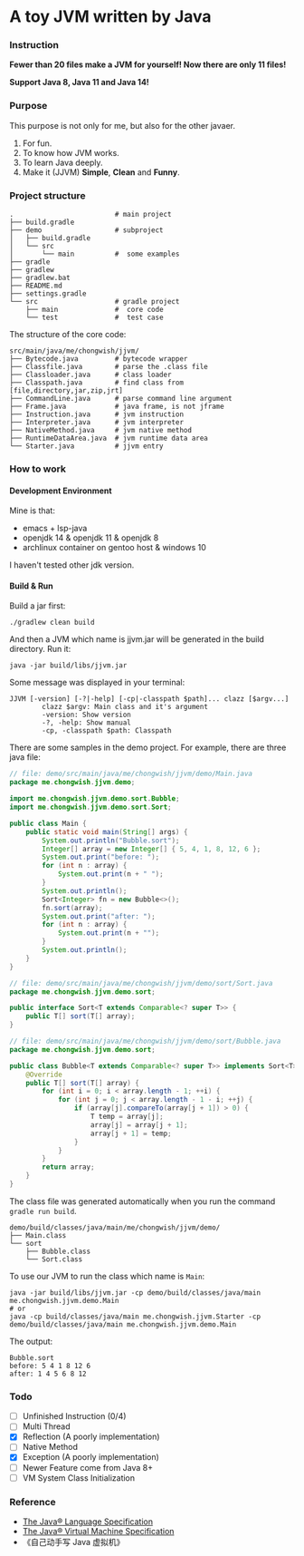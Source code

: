 # A toy JVM written by Java

### Instruction

**Fewer than 20 files make a JVM for yourself! Now there are only 11 files!**

**Support Java 8, Java 11 and Java 14!**

### Purpose

This purpose is not only for me, but also for the other javaer.

1. For fun.
2. To know how JVM works.
3. To learn Java deeply.
4. Make it (JJVM) **Simple**, **Clean** and **Funny**.

### Project structure

```
.                         # main project
├── build.gradle
├── demo                  # subproject
│   ├── build.gradle
│   └── src
│       └── main          #  some examples
├── gradle
├── gradlew
├── gradlew.bat
├── README.md
├── settings.gradle
└── src                   # gradle project
    ├── main              #  core code
    └── test              #  test case
```

The structure of the core code:

```
src/main/java/me/chongwish/jjvm/
├── Bytecode.java         # bytecode wrapper
├── Classfile.java        # parse the .class file
├── Classloader.java      # class loader
├── Classpath.java        # find class from [file,directory,jar,zip,jrt]
├── CommandLine.java      # parse command line argument
├── Frame.java            # java frame, is not jframe
├── Instruction.java      # jvm instruction
├── Interpreter.java      # jvm interpreter
├── NativeMethod.java     # jvm native method
├── RuntimeDataArea.java  # jvm runtime data area
└── Starter.java          # jjvm entry
```

### How to work

#### Development Environment

Mine is that:

- emacs + lsp-java
- openjdk 14 & openjdk 11 & openjdk 8
- archlinux container on gentoo host & windows 10

I haven't tested other jdk version.

#### Build & Run

Build a jar first:

``` shell
./gradlew clean build
```

And then a JVM which name is jjvm.jar will be generated in the build directory. Run it:

``` shell
java -jar build/libs/jjvm.jar
```

Some message was displayed in your terminal:

```
JJVM [-version] [-?|-help] [-cp|-classpath $path]... clazz [$argv...]
        clazz $argv: Main class and it's argument
        -version: Show version
        -?, -help: Show manual
        -cp, -classpath $path: Classpath
```

There are some samples in the demo project. For example, there are three java file:

``` java
// file: demo/src/main/java/me/chongwish/jjvm/demo/Main.java
package me.chongwish.jjvm.demo;

import me.chongwish.jjvm.demo.sort.Bubble;
import me.chongwish.jjvm.demo.sort.Sort;

public class Main {
    public static void main(String[] args) {
        System.out.println("Bubble.sort");
        Integer[] array = new Integer[] { 5, 4, 1, 8, 12, 6 };
        System.out.print("before: ");
        for (int n : array) {
            System.out.print(n + " ");
        }
        System.out.println();
        Sort<Integer> fn = new Bubble<>();
        fn.sort(array);
        System.out.print("after: ");
        for (int n : array) {
            System.out.print(n + "");
        }
        System.out.println();
    }
}
```

``` java
// file: demo/src/main/java/me/chongwish/jjvm/demo/sort/Sort.java
package me.chongwish.jjvm.demo.sort;

public interface Sort<T extends Comparable<? super T>> {
    public T[] sort(T[] array);
}
```

``` java
// file: demo/src/main/java/me/chongwish/jjvm/demo/sort/Bubble.java
package me.chongwish.jjvm.demo.sort;

public class Bubble<T extends Comparable<? super T>> implements Sort<T> {
    @Override
    public T[] sort(T[] array) {
        for (int i = 0; i < array.length - 1; ++i) {
            for (int j = 0; j < array.length - 1 - i; ++j) {
                if (array[j].compareTo(array[j + 1]) > 0) {
                    T temp = array[j];
                    array[j] = array[j + 1];
                    array[j + 1] = temp;
                }
            }
        }
        return array;
    }
}
```

The class file was generated automatically when you run the command `gradle run build`.

``` shell
demo/build/classes/java/main/me/chongwish/jjvm/demo/
├── Main.class
└── sort
    ├── Bubble.class
    └── Sort.class
```

To use our JVM to run the class which name is `Main`:

``` shell
java -jar build/libs/jjvm.jar -cp demo/build/classes/java/main me.chongwish.jjvm.demo.Main
# or
java -cp build/classes/java/main me.chongwish.jjvm.Starter -cp demo/build/classes/java/main me.chongwish.jjvm.demo.Main
```

The output:

``` 
Bubble.sort
before: 5 4 1 8 12 6 
after: 1 4 5 6 8 12
```

### Todo

- [ ] Unfinished Instruction  (0/4)
- [ ] Multi Thread
- [x] Reflection (A poorly implementation)
- [ ] Native Method
- [x] Exception (A poorly implementation)
- [ ] Newer Feature come from Java 8+
- [ ] VM System Class Initialization

### **Reference**

- [The Java® Language Specification](https://docs.oracle.com/javase/specs/jls/se14/html/index.html)
- [The Java® Virtual Machine Specification](https://docs.oracle.com/javase/specs/jvms/se14/html/index.html)
- 《自己动手写 Java 虚拟机》